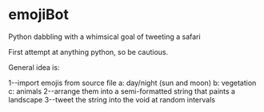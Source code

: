 # emojiBot
Python dabbling with a whimsical goal of tweeting a safari

First attempt at anything python, so be cautious. 

General idea is:

  1--import emojis from source file
    a: day/night (sun and moon)
    b: vegetation
    c: animals
  2--arrange them into a semi-formatted string that paints a landscape
  3--tweet the string into the void at random intervals
